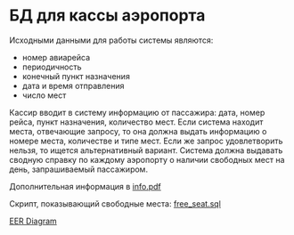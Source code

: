 # БД для кассы аэропорта

Исходными данными для работы системы являются:
- номер авиарейса
- периодичность
- конечный пункт назначения
- дата и время отправления
- число мест

Кассир вводит в систему информацию от пассажира: дата, номер рейса, пункт
назначения, количество мест. Если система находит места, отвечающие запросу, то
она должна выдать информацию о номере места, количестве и типе мест. Если же
запрос удовлетворить нельзя, то ищется альтернативный вариант. Система должна
выдавать сводную справку по каждому аэропорту о наличии свободных мест на
день, запрашиваемый пассажиром.


Дополнительная информация в [info.pdf](./info.pdf)

Cкрипт, показывающий свободные места: [free_seat.sql](./queries/free_seat.sql)

[EER Diagram](./EER_Diagram.mwb)

